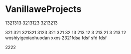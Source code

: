 # VanillaweProjects
1321313
3213123
3213213

321
321
321321
3123
321
321
32
13
213
12
3
213
21
3
213
12
woshiyigexiaohuodan
xxxs
2321fdsa
fdsf
sfd
fdsf

2222